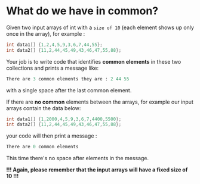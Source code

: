 # What do we have in common?

Given two input arrays of int with a `size of 10` (each element shows up only once in the array), for example :

```cpp
int data1[] {1,2,4,5,9,3,6,7,44,55}; 
int data2[] {11,2,44,45,49,43,46,47,55,88};
```

Your job is to write code that identifies **common elements** in these two collections and prints a message like:

```sql
There are 3 common elements they are : 2 44 55
```

with a single space after the last common element. 

If there are **no common** elements between the arrays, for example our input arrays contain the data below:

```cpp
int data1[] {1,2000,4,5,9,3,6,7,4400,5500}; 
int data2[] {11,2,44,45,49,43,46,47,55,88};
```

your code will then print a message : 

```sql
There are 0 common elements
```

This time there's no space after elements in the message. 

**!!! Again, please remember that the input arrays will have a fixed size of 10 !!!**